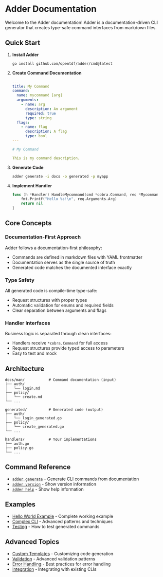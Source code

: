 # Adder Documentation

Welcome to the Adder documentation! Adder is a documentation-driven CLI generator that creates type-safe command interfaces from markdown files.

## Quick Start

1. **Install Adder**
   ```bash
   go install github.com/opentdf/adder/cmd@latest
   ```

2. **Create Command Documentation**
   ```yaml
   ---
   title: My Command
   command:
     name: mycommand [arg]
     arguments:
       - name: arg
         description: An argument
         required: true
         type: string
     flags:
       - name: flag
         description: A flag
         type: bool
   ---
   
   # My Command
   
   This is my command description.
   ```

3. **Generate Code**
   ```bash
   adder generate -i docs -o generated -p myapp
   ```

4. **Implement Handler**
   ```go
   func (h *Handler) HandleMycommand(cmd *cobra.Command, req *MycommandRequest) error {
       fmt.Printf("Hello %s!\n", req.Arguments.Arg)
       return nil
   }
   ```

## Core Concepts

### Documentation-First Approach

Adder follows a documentation-first philosophy:
- Commands are defined in markdown files with YAML frontmatter
- Documentation serves as the single source of truth
- Generated code matches the documented interface exactly

### Type Safety

All generated code is compile-time type-safe:
- Request structures with proper types
- Automatic validation for enums and required fields
- Clear separation between arguments and flags

### Handler Interfaces

Business logic is separated through clean interfaces:
- Handlers receive `*cobra.Command` for full access
- Request structures provide typed access to parameters
- Easy to test and mock

## Architecture

```
docs/man/           # Command documentation (input)
├── auth/
│   └── login.md
├── policy/
│   └── create.md
└── ...

generated/          # Generated code (output)  
├── auth/
│   └── login_generated.go
├── policy/
│   └── create_generated.go
└── ...

handlers/           # Your implementations
├── auth.go
├── policy.go
└── ...
```

## Command Reference

- [`adder generate`](commands/generate.md) - Generate CLI commands from documentation
- [`adder version`](commands/version.md) - Show version information
- [`adder help`](commands/help.md) - Show help information

## Examples

- [Hello World Example](../example/) - Complete working example
- [Complex CLI](examples/complex.md) - Advanced patterns and techniques
- [Testing](examples/testing.md) - How to test generated commands

## Advanced Topics

- [Custom Templates](advanced/templates.md) - Customizing code generation
- [Validation](advanced/validation.md) - Advanced validation patterns  
- [Error Handling](advanced/errors.md) - Best practices for error handling
- [Integration](advanced/integration.md) - Integrating with existing CLIs